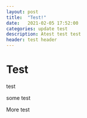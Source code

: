 ```yaml
---
layout: post
title:  "Test!"
date:   2021-02-05 17:52:00
categories: update test
description: Atest test test
header: test header
---
```

# Test
test

some test

<!--more-->

More test


